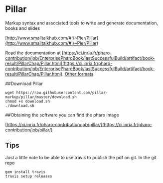 # Pillar

Markup syntax and associated tools to write and generate documentation, books and slides

[http://www.smalltalkhub.com/#!/~Pier/Pillar](http://www.smalltalkhub.com/#!/~Pier/Pillar)

Read the documentation at [https://ci.inria.fr/pharo-contribution/job/EnterprisePharoBook/lastSuccessfulBuild/artifact/book-result/PillarChap/Pillar.html](https://ci.inria.fr/pharo-contribution/job/EnterprisePharoBook/lastSuccessfulBuild/artifact/book-result/PillarChap/Pillar.html).
[Other formats](https://ci.inria.fr/pharo-contribution/job/EnterprisePharoBook/lastSuccessfulBuild/artifactbook-result/PillarChap/)

##Download Pillar

```
wget https://raw.githubusercontent.com/pillar-markup/pillar/master/download.sh
chmod +x download.sh
./download.sh
```
##Obtaining the software
you can find the pharo image 

[https://ci.inria.fr/pharo-contribution/job/pillar/](https://ci.inria.fr/pharo-contribution/job/pillar/)


## Tips

Just a little note to be able to use travis to publish the pdf on git. 
In the git repo

```
gem install travis
travis setup releases
```
